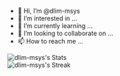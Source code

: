 - 👋 Hi, I’m @dlim-msys
- 👀 I’m interested in ...
- 🌱 I’m currently learning ...
- 💞️ I’m looking to collaborate on ...
- 📫 How to reach me ...

<!---
dlim-msys/dlim-msys is a ✨ special ✨ repository because its `README.md` (this file) appears on your GitHub profile.
You can click the Preview link to take a look at your changes.
--->

![dlim-msys's Stats](https://github-readme-stats.vercel.app/api?username=dlim-msys&theme=vue-dark&show_icons=true&hide_border=true&count_private=true) 
</br>
![dlim-msys's Streak](https://github-readme-streak-stats.herokuapp.com/?user=dlim-msys&theme=vue-dark&hide_border=true)
